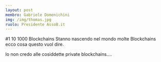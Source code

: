 ```yaml
---
layout: post
membro: Gabriele Domenichini
img: /img/thomas.jpg
ruolo: Presidente AssoB.it
---       
```

#1 10 1000 Blockchains
Stanno nascendo nel mondo molte Blockchains ecco cosa questo vuol dire.
<!-- more -->

Io non credo alle cosiddette private blockchains....

